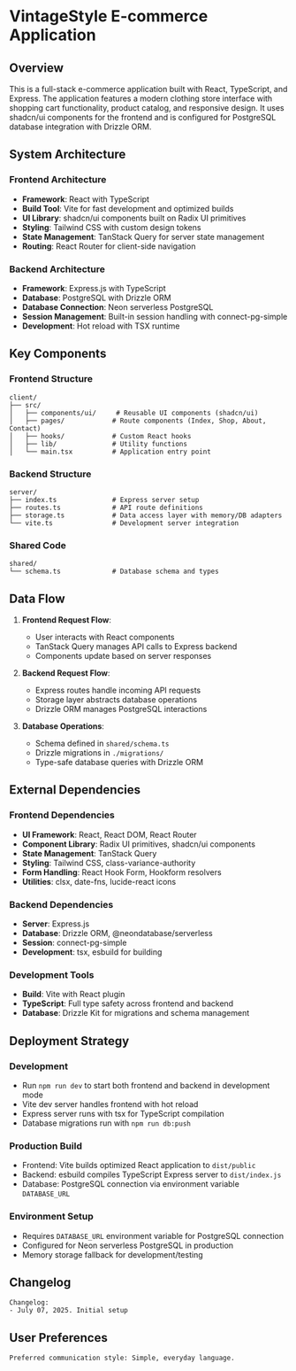 # VintageStyle E-commerce Application

## Overview

This is a full-stack e-commerce application built with React, TypeScript, and Express. The application features a modern clothing store interface with shopping cart functionality, product catalog, and responsive design. It uses shadcn/ui components for the frontend and is configured for PostgreSQL database integration with Drizzle ORM.

## System Architecture

### Frontend Architecture
- **Framework**: React with TypeScript
- **Build Tool**: Vite for fast development and optimized builds
- **UI Library**: shadcn/ui components built on Radix UI primitives
- **Styling**: Tailwind CSS with custom design tokens
- **State Management**: TanStack Query for server state management
- **Routing**: React Router for client-side navigation

### Backend Architecture
- **Framework**: Express.js with TypeScript
- **Database**: PostgreSQL with Drizzle ORM
- **Database Connection**: Neon serverless PostgreSQL
- **Session Management**: Built-in session handling with connect-pg-simple
- **Development**: Hot reload with TSX runtime

## Key Components

### Frontend Structure
```
client/
├── src/
│   ├── components/ui/     # Reusable UI components (shadcn/ui)
│   ├── pages/            # Route components (Index, Shop, About, Contact)
│   ├── hooks/            # Custom React hooks
│   ├── lib/              # Utility functions
│   └── main.tsx          # Application entry point
```

### Backend Structure
```
server/
├── index.ts              # Express server setup
├── routes.ts             # API route definitions
├── storage.ts            # Data access layer with memory/DB adapters
└── vite.ts               # Development server integration
```

### Shared Code
```
shared/
└── schema.ts             # Database schema and types
```

## Data Flow

1. **Frontend Request Flow**:
   - User interacts with React components
   - TanStack Query manages API calls to Express backend
   - Components update based on server responses

2. **Backend Request Flow**:
   - Express routes handle incoming API requests
   - Storage layer abstracts database operations
   - Drizzle ORM manages PostgreSQL interactions

3. **Database Operations**:
   - Schema defined in `shared/schema.ts`
   - Drizzle migrations in `./migrations/`
   - Type-safe database queries with Drizzle ORM

## External Dependencies

### Frontend Dependencies
- **UI Framework**: React, React DOM, React Router
- **Component Library**: Radix UI primitives, shadcn/ui components
- **State Management**: TanStack Query
- **Styling**: Tailwind CSS, class-variance-authority
- **Form Handling**: React Hook Form, Hookform resolvers
- **Utilities**: clsx, date-fns, lucide-react icons

### Backend Dependencies
- **Server**: Express.js
- **Database**: Drizzle ORM, @neondatabase/serverless
- **Session**: connect-pg-simple
- **Development**: tsx, esbuild for building

### Development Tools
- **Build**: Vite with React plugin
- **TypeScript**: Full type safety across frontend and backend
- **Database**: Drizzle Kit for migrations and schema management

## Deployment Strategy

### Development
- Run `npm run dev` to start both frontend and backend in development mode
- Vite dev server handles frontend with hot reload
- Express server runs with tsx for TypeScript compilation
- Database migrations run with `npm run db:push`

### Production Build
- Frontend: Vite builds optimized React application to `dist/public`
- Backend: esbuild compiles TypeScript Express server to `dist/index.js`
- Database: PostgreSQL connection via environment variable `DATABASE_URL`

### Environment Setup
- Requires `DATABASE_URL` environment variable for PostgreSQL connection
- Configured for Neon serverless PostgreSQL in production
- Memory storage fallback for development/testing

## Changelog

```
Changelog:
- July 07, 2025. Initial setup
```

## User Preferences

```
Preferred communication style: Simple, everyday language.
```